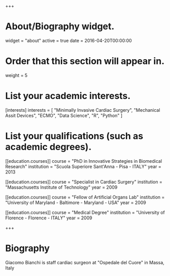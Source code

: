 +++
# About/Biography widget.
widget = "about"
active = true
date = 2016-04-20T00:00:00

# Order that this section will appear in.
weight = 5

# List your academic interests.
[interests]
  interests = [
    "Minimally Invasive Cardiac Surgery",
    "Mechanical Assit Devices",
    "ECMO",
    "Data Science",
    "R",
    "Python"
  ]

# List your qualifications (such as academic degrees).
[[education.courses]]
  course = "PhD in Innovative Strategies in Biomedical Research"
  institution = "Scuola Superiore Sant'Anna - Pisa - ITALY"
  year = 2013

[[education.courses]]
  course = "Specialist in Cardiac Surgery"
  institution = "Massachusetts Institute of Technology"
  year = 2009

[[education.courses]]
  course = "Fellow of Artificial Organs Lab"
  institution = "University of Maryland - Baltimore - Maryland - USA"
  year = 2009
 
 [[education.courses]]
  course = "Medical Degree"
  institution = "University of Florence - Florence - ITALY"
  year = 2009
 
+++

# Biography

Giacomo Bianchi is staff cardiac surgeon at "Ospedale del Cuore" in Massa, Italy
